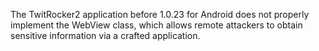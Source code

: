 The TwitRocker2 application before 1.0.23 for Android does not properly implement the WebView class, which allows remote attackers to obtain sensitive information via a crafted application.